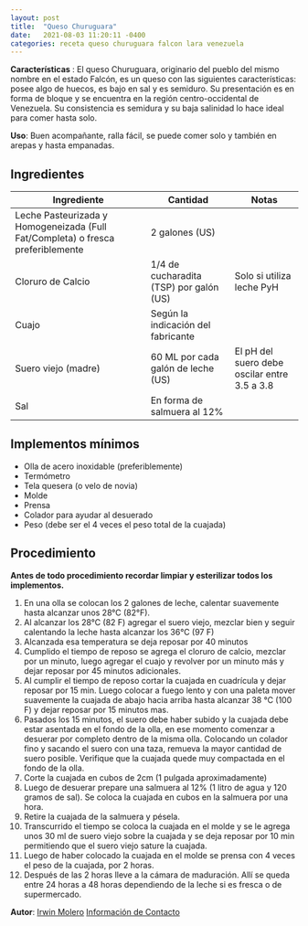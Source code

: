 ```yaml
---
layout: post
title:  "Queso Churuguara"
date:   2021-08-03 11:20:11 -0400
categories: receta queso churuguara falcon lara venezuela
---
```


**Características** : El queso Churuguara, originario del pueblo del mismo nombre en el estado Falcón, es un queso con las siguientes características: posee algo de huecos, es bajo en sal y es semiduro. Su presentación es en forma de bloque y se encuentra en la región centro-occidental de Venezuela. Su consistencia es semidura y su baja salinidad lo hace ideal para comer hasta solo.

**Uso**: Buen acompañante, ralla fácil, se puede comer solo y también en arepas y hasta empanadas.

## Ingredientes

Ingrediente | Cantidad | Notas
------------| ---------| -----
Leche Pasteurizada y Homogeneizada (Full Fat/Completa) o fresca preferiblemente | 2 galones (US) |
Cloruro de Calcio | 1/4 de cucharadita (TSP) por galón (US) | Solo si utiliza leche PyH
Cuajo | Según la indicación del fabricante | 
Suero viejo (madre) | 60 ML por cada galón de leche (US) | El pH del suero debe oscilar entre 3.5 a 3.8 
Sal | En forma de salmuera al 12% | 

## Implementos mínimos

- Olla de acero inoxidable (preferiblemente)
- Termómetro
- Tela quesera (o velo de novia)
- Molde
- Prensa
- Colador para ayudar al desuerado
- Peso (debe ser el 4 veces el peso total de la cuajada)

## Procedimiento

**Antes de todo procedimiento recordar limpiar y esterilizar todos los implementos.**

1. En una olla se colocan los 2 galones de leche, calentar suavemente hasta alcanzar unos 28°C (82°F). 
2. Al alcanzar los 28°C (82 F) agregar el suero viejo, mezclar bien y seguir calentando la leche hasta alcanzar los 36°C (97 F)
3. Alcanzada esa temperatura se deja reposar por 40 minutos
4. Cumplido el tiempo de reposo se agrega el cloruro de calcio, mezclar por un minuto, luego agregar el cuajo y revolver por un minuto más y dejar reposar por 45 minutos adicionales. 
5. Al cumplir el tiempo de reposo cortar la cuajada en cuadrícula y dejar reposar por 15 min. Luego colocar a fuego lento y con una paleta mover suavemente la cuajada de abajo hacia arriba hasta alcanzar 38 °C (100 F) y dejar reposar por 15 minutos mas.
6. Pasados los 15 minutos, el suero debe haber subido y la cuajada debe estar asentada en el fondo de la olla, en ese momento comenzar a desuerar por completo dentro de la misma olla. Colocando un colador fino y sacando el suero con una taza, remueva la mayor cantidad de suero posible. Verifique que la cuajada quede muy compactada en el fondo de la olla.
7. Corte la cuajada en cubos de 2cm (1 pulgada aproximadamente)
8. Luego de desuerar prepare una salmuera al 12% (1 litro de agua y 120 gramos de sal). Se coloca la cuajada en cubos en la salmuera por una hora.
9. Retire la cuajada de la salmuera y pésela.
10. Transcurrido el tiempo se coloca la cuajada en el molde y se le agrega unos 30 ml de suero viejo sobre la cuajada y se deja reposar por 10 min permitiendo que el suero viejo sature la cuajada.
11. Luego de haber colocado la cuajada en el molde se prensa con 4 veces el peso de la cuajada, por 2 horas. 
12. Después de las 2 horas lleve a la cámara de maduración. Allí se queda entre 24 horas a 48 horas dependiendo de la leche si es fresca o de supermercado.

**Autor**: [Irwin Molero](https://www.instagram.com/moleros_artisancheese/) [Información de Contacto](http://wa.link/1x4dwc)